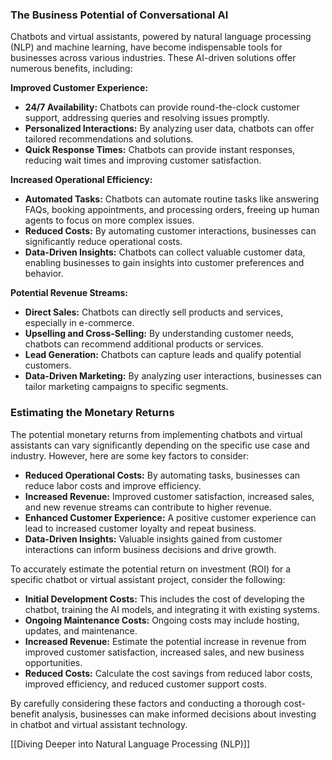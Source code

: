
### The Business Potential of Conversational AI

Chatbots and virtual assistants, powered by natural language processing (NLP) and machine learning, have become indispensable tools for businesses across various industries. These AI-driven solutions offer numerous benefits, including:

**Improved Customer Experience:**

- **24/7 Availability:** Chatbots can provide round-the-clock customer support, addressing queries and resolving issues promptly.
- **Personalized Interactions:** By analyzing user data, chatbots can offer tailored recommendations and solutions.
- **Quick Response Times:** Chatbots can provide instant responses, reducing wait times and improving customer satisfaction.

**Increased Operational Efficiency:**

- **Automated Tasks:** Chatbots can automate routine tasks like answering FAQs, booking appointments, and processing orders, freeing up human agents to focus on more complex issues.
- **Reduced Costs:** By automating customer interactions, businesses can significantly reduce operational costs.
- **Data-Driven Insights:** Chatbots can collect valuable customer data, enabling businesses to gain insights into customer preferences and behavior.

**Potential Revenue Streams:**

- **Direct Sales:** Chatbots can directly sell products and services, especially in e-commerce.
- **Upselling and Cross-Selling:** By understanding customer needs, chatbots can recommend additional products or services.
- **Lead Generation:** Chatbots can capture leads and qualify potential customers.
- **Data-Driven Marketing:** By analyzing user interactions, businesses can tailor marketing campaigns to specific segments.

### Estimating the Monetary Returns

The potential monetary returns from implementing chatbots and virtual assistants can vary significantly depending on the specific use case and industry. However, here are some key factors to consider:

- **Reduced Operational Costs:** By automating tasks, businesses can reduce labor costs and improve efficiency.
- **Increased Revenue:** Improved customer satisfaction, increased sales, and new revenue streams can contribute to higher revenue.
- **Enhanced Customer Experience:** A positive customer experience can lead to increased customer loyalty and repeat business.
- **Data-Driven Insights:** Valuable insights gained from customer interactions can inform business decisions and drive growth.

To accurately estimate the potential return on investment (ROI) for a specific chatbot or virtual assistant project, consider the following:

- **Initial Development Costs:** This includes the cost of developing the chatbot, training the AI models, and integrating it with existing systems.
- **Ongoing Maintenance Costs:** Ongoing costs may include hosting, updates, and maintenance.
- **Increased Revenue:** Estimate the potential increase in revenue from improved customer satisfaction, increased sales, and new business opportunities.
- **Reduced Costs:** Calculate the cost savings from reduced labor costs, improved efficiency, and reduced customer support costs.

By carefully considering these factors and conducting a thorough cost-benefit analysis, businesses can make informed decisions about investing in chatbot and virtual assistant technology.

[[Diving Deeper into Natural Language Processing (NLP)]]